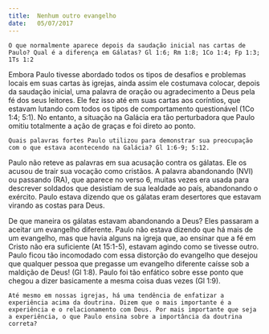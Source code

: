 ```yaml
---
title:  Nenhum outro evangelho
date:   05/07/2017
---
```


`O que normalmente aparece depois da saudação inicial nas cartas de Paulo? Qual é a diferença em Gálatas? Gl 1:6; Rm 1:8; 1Co 1:4; Fp 1:3; 1Ts 1:2`

Embora Paulo tivesse abordado todos os tipos de desafios e problemas locais em suas cartas às igrejas, ainda assim ele costumava colocar, depois da saudação inicial, uma palavra de oração ou agradecimento a Deus pela fé dos seus leitores. Ele fez isso até em suas cartas aos coríntios, que estavam lutando com todos os tipos de comportamento questionável (1Co 1:4; 5:1). No entanto, a situação na Galácia era tão perturbadora que Paulo omitiu totalmente a ação de graças e foi direto ao ponto.

`Quais palavras fortes Paulo utilizou para demonstrar sua preocupação com o que estava acontecendo na Galácia? Gl 1:6-9; 5:12.`

Paulo não reteve as palavras em sua acusação contra os gálatas. Ele os acusou de trair sua vocação como cristãos. A palavra abandonando (NVI) ou passando (RA), que aparece no verso 6, muitas vezes era usada para descrever soldados que desistiam de sua lealdade ao país, abandonando o exército. Paulo estava dizendo que os gálatas eram desertores que estavam virando as costas para Deus.

De que maneira os gálatas estavam abandonando a Deus? Eles passaram a aceitar um evangelho diferente. Paulo não estava dizendo que há mais de um evangelho, mas que havia alguns na igreja que, ao ensinar que a fé em Cristo não era suficiente (At 15:1-5), estavam agindo como se tivesse outro. Paulo ficou tão incomodado com essa distorção do evangelho que desejou que qualquer pessoa que pregasse um evangelho diferente caísse sob a maldição de Deus! (Gl 1:8). Paulo foi tão enfático sobre esse ponto que chegou a dizer basicamente a mesma coisa duas vezes (Gl 1:9).

`Até mesmo em nossas igrejas, há uma tendência de enfatizar a experiência acima da doutrina. Dizem que o mais importante é a experiência e o relacionamento com Deus. Por mais importante que seja a experiência, o que Paulo ensina sobre a importância da doutrina correta?`